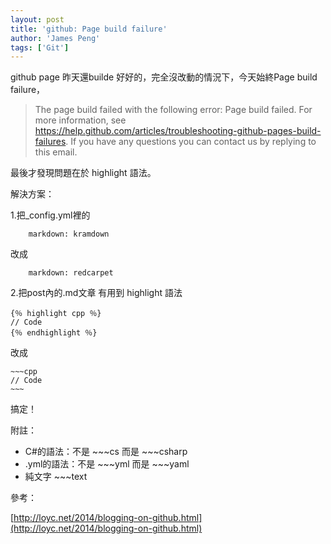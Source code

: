 ```yaml
---
layout: post
title: 'github: Page build failure'
author: 'James Peng'
tags: ['Git']
---
```


github page 昨天還builde 好好的，完全沒改動的情況下，今天始終Page build failure，

> The page build failed with the following error:
> Page build failed. For more information, see https://help.github.com/articles/troubleshooting-github-pages-build-failures.
> If you have any questions you can contact us by replying to this email.

最後才發現問題在於 highlight 語法。




解決方案：

1.把_config.yml裡的

~~~text
    markdown: kramdown 
~~~

改成

~~~text
    markdown: redcarpet
~~~

2.把post內的.md文章 有用到 highlight 語法

```
{％ highlight cpp ％}
// Code
{％ endhighlight ％}
```

改成

    ~~~cpp
    // Code
    ~~~

搞定！


附註：

- C#的語法：不是 ~~~cs 而是 ~~~csharp
- .yml的語法：不是 ~~~yml 而是 ~~~yaml
- 純文字 ~~~text


參考：

[http://loyc.net/2014/blogging-on-github.html](http://loyc.net/2014/blogging-on-github.html)
